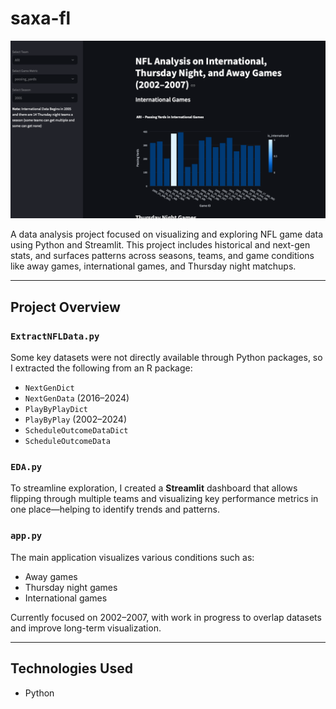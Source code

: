# saxa-fl

![NFL Analysis Dashboard](images/Readme.png)

A data analysis project focused on visualizing and exploring NFL game data using Python and Streamlit. This project includes historical and next-gen stats, and surfaces patterns across seasons, teams, and game conditions like away games, international games, and Thursday night matchups.

---

## Project Overview

### `ExtractNFLData.py`
Some key datasets were not directly available through Python packages, so I extracted the following from an R package:

- `NextGenDict`
- `NextGenData` (2016–2024)
- `PlayByPlayDict`
- `PlayByPlay` (2002–2024)
- `ScheduleOutcomeDataDict`
- `ScheduleOutcomeData`

### `EDA.py`
To streamline exploration, I created a **Streamlit** dashboard that allows flipping through multiple teams and visualizing key performance metrics in one place—helping to identify trends and patterns.

### `app.py`
The main application visualizes various conditions such as:

- Away games
- Thursday night games
- International games

Currently focused on 2002–2007, with work in progress to overlap datasets and improve long-term visualization.

---

## Technologies Used

- Python
